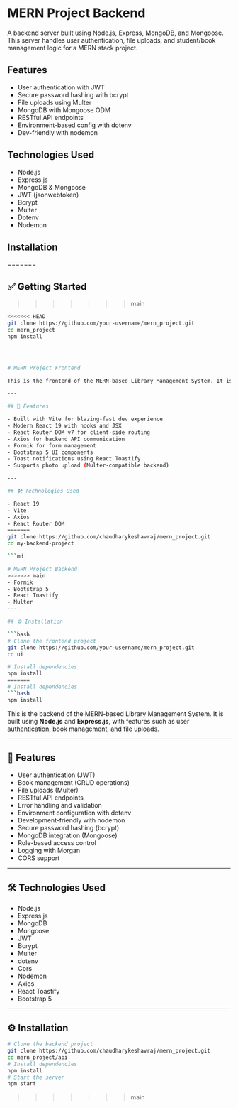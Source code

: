 # MERN Project Backend

A backend server built using Node.js, Express, MongoDB, and Mongoose. This server handles user authentication, file uploads, and student/book management logic for a MERN stack project.

## Features

- User authentication with JWT
- Secure password hashing with bcrypt
- File uploads using Multer
- MongoDB with Mongoose ODM
- RESTful API endpoints
- Environment-based config with dotenv
- Dev-friendly with nodemon

## Technologies Used

- Node.js
- Express.js
- MongoDB & Mongoose
- JWT (jsonwebtoken)
- Bcrypt
- Multer
- Dotenv
- Nodemon

## Installation
=======
## ✅ Getting Started
>>>>>>> main

```bash
<<<<<<< HEAD
git clone https://github.com/your-username/mern_project.git
cd mern_project
npm install




# MERN Project Frontend

This is the frontend of the MERN-based Library Management System. It is built using **React** and **Vite**, with features such as routing, form handling, and API integration.

---

## 🚀 Features

- Built with Vite for blazing-fast dev experience
- Modern React 19 with hooks and JSX
- React Router DOM v7 for client-side routing
- Axios for backend API communication
- Formik for form management
- Bootstrap 5 UI components
- Toast notifications using React Toastify
- Supports photo upload (Multer-compatible backend)

---

## 🛠️ Technologies Used

- React 19
- Vite
- Axios
- React Router DOM
=======
git clone https://github.com/chaudharykeshavraj/mern_project.git
cd my-backend-project

```md

# MERN Project Backend
>>>>>>> main
- Formik
- Bootstrap 5
- React Toastify
- Multer
---

## ⚙️ Installation

```bash
# Clone the frontend project
git clone https://github.com/your-username/mern_project.git
cd ui

# Install dependencies
npm install
=======
# Install dependencies
```bash
npm install
```
This is the backend of the MERN-based Library Management System. It is built using **Node.js** and **Express.js**, with features such as user authentication, book management, and file uploads.

---
## 🚀 Features
- User authentication (JWT)
- Book management (CRUD operations)
- File uploads (Multer)
- RESTful API endpoints
- Error handling and validation 
- Environment configuration with dotenv
- Development-friendly with nodemon
- Secure password hashing (bcrypt)
- MongoDB integration (Mongoose)
- Role-based access control
- Logging with Morgan
- CORS support
---
## 🛠️ Technologies Used
- Node.js
- Express.js
- MongoDB
- Mongoose
- JWT
- Bcrypt
- Multer
- dotenv
- Cors
- Nodemon
- Axios
- React Toastify
- Bootstrap 5
---

## ⚙️ Installation
```bash
# Clone the backend project
git clone https://github.com/chaudharykeshavraj/mern_project.git
cd mern_project/api
# Install dependencies
npm install
# Start the server
npm start
```
>>>>>>> main

